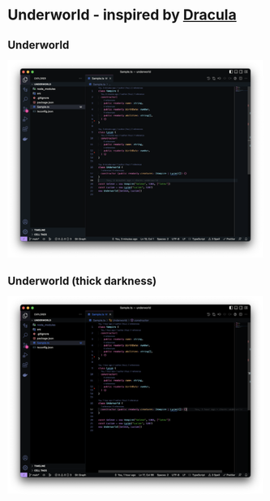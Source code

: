 # Underworld - inspired by [Dracula](https://github.com/dracula/visual-studio-code/tree/master)

## Underworld
![Preview](/assets/underworld.png)

## Underworld (thick darkness)
![Preview](/assets/underworld-thick-darkness.png)
